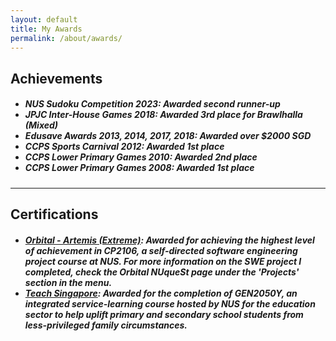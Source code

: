 ```yaml
---
layout: default
title: My Awards
permalink: /about/awards/
---
```


<div id="page-about-awards" class="w3-main">
  <section id="achievements" class="w3-container">
    <h2><b>Achievements</b></h2>
    <h5>
      <ul class="ul-margin-top-0">
        <li>
          NUS Sudoku Competition 2023: Awarded second runner-up
        </li>
        <li>
          JPJC Inter-House Games 2018: Awarded 3rd place for Brawlhalla (Mixed)
        </li>
        <li>
          Edusave Awards 2013, 2014, 2017, 2018: Awarded over $2000 SGD
        </li>
        <li>
          CCPS Sports Carnival 2012: Awarded 1st place
        </li>
        <li>
          CCPS Lower Primary Games 2010: Awarded 2nd place
        </li>
        <li>
          CCPS Lower Primary Games 2008: Awarded 1st place
        </li>
      </ul>
    </h5>
  </section>
  
  <hr class="hr-main-body">

  <section id="certifications" class="w3-container">
    <h2><b>Certifications</b></h2>
    <h5>
      <ul class="ul-margin-top-0">
        <li class="li-padding-bottom-10"><a href="https://credentials.nus.edu.sg/1fcad03a-4d76-43b8-9544-702f537b3d6e#acc.eo5gw2x1" target="_blank" rel="noopener noreferrer">
          Orbital - Artemis (Extreme)</a>: Awarded for achieving the highest level of achievement in CP2106, a 
          self-directed software engineering project course at NUS. For more information on the SWE project I
          completed, check the Orbital NUqueSt page under the 'Projects' section in the menu.
        </li>
        <li><a href="https://credentials.nus.edu.sg/eeac580c-7ad5-438a-8635-3a3b6d85bf65#acc.VOjqr1Xs" target="_blank" rel="noopener noreferrer">
          Teach Singapore</a>: Awarded for the completion of GEN2050Y, an integrated service-learning course hosted
          by NUS for the education sector to help uplift primary and secondary school students from less-privileged 
          family circumstances.
        </li>
      </ul>
    </h5>
  </section>
</div>
